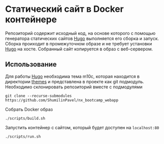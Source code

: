 # Статический сайт в Docker контейнере

Репозиторий содержит исходный код, на основе которого с помощью генератора статических сайтов [Hugo](https://gohugo.io/) выполняется его сборка и запуск.
Сборка проиходит в промежуточном образе и не требует установки [Hugo](https://gohugo.io/) на хосте.
Собранный сайт копируется в образ с веб-сервером.

## Использование
Для работы [Hugo](https://gohugo.io/) необходима тема m10c, которая находится в директории [themes](./themes) и представлена в проекте как git подмодуль.
Необходимо склонировать репозиторий вместе с подмодулями
```
git clone --recurse-submodules https://github.com/ShumilinPavel/nx_bootcamp_webapp
```
Собрать Docker образ
```
./scripts/build.sh
```
Запустить контейнер с сайтом, который будет доступен на `localhost:80`
```
./scripts/run.sh
```
